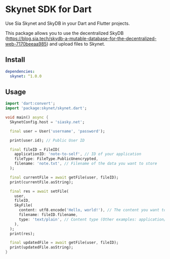 # Skynet SDK for Dart

Use Sia Skynet and SkyDB in your Dart and Flutter projects.

This package allows you to use the decentralized SkyDB (https://blog.sia.tech/skydb-a-mutable-database-for-the-decentralized-web-7170beeaa985) and upload files to Skynet.

## Install

```yaml
dependencies:
  skynet: ^1.0.0
```

## Usage

```dart
import 'dart:convert';
import 'package:skynet/skynet.dart';

void main() async {
  SkynetConfig.host = 'siasky.net';

  final user = User('username', 'password');

  print(user.id); // Public User ID

  final fileID = FileID(
    applicationID: 'note-to-self', // ID of your application
    fileType: FileType.PublicUnencrypted,
    filename: 'note.txt', // Filename of the data you want to store
  );

  final currentFile = await getFile(user, fileID);
  print(currentFile.asString);

  final res = await setFile(
    user,
    fileID,
    SkyFile(
      content: utf8.encode('Hello, world!'), // The content you want to store
      filename: fileID.filename,
      type: 'text/plain', // Content type (Other examples: application/json or image/png)
    ),
  );
  print(res);

  final updatedFile = await getFile(user, fileID);
  print(updatedFile.asString);
}
```
